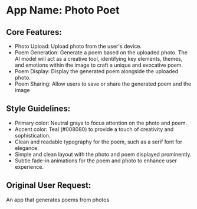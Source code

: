 # **App Name**: Photo Poet

## Core Features:

- Photo Upload: Upload photo from the user's device.
- Poem Generation: Generate a poem based on the uploaded photo. The AI model will act as a creative tool, identifying key elements, themes, and emotions within the image to craft a unique and evocative poem.
- Poem Display: Display the generated poem alongside the uploaded photo.
- Poem Sharing: Allow users to save or share the generated poem and the image

## Style Guidelines:

- Primary color: Neutral grays to focus attention on the photo and poem.
- Accent color: Teal (#008080) to provide a touch of creativity and sophistication.
- Clean and readable typography for the poem, such as a serif font for elegance.
- Simple and clean layout with the photo and poem displayed prominently.
- Subtle fade-in animations for the poem and photo to enhance user experience.

## Original User Request:
An app that generates poems from photos
  